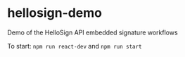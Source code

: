 # hellosign-demo
Demo of the HelloSign API embedded signature workflows

To start:
```npm run react-dev```
and
```npm run start```
